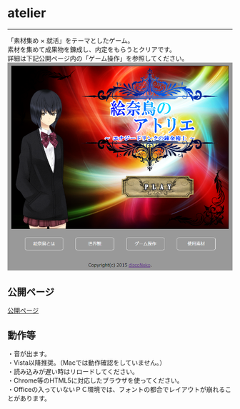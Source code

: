# atelier

---

「素材集め × 就活」をテーマとしたゲーム。  
素材を集めて成果物を錬成し、内定をもらうとクリアです。  
詳細は下記公開ページ内の「ゲーム操作」を参照してください。
![タイトル画面](1.png)

## 公開ページ
[公開ページ](http://disconeko.github.io/atelier/)

## 動作等
・音が出ます。  
・Vista以降推奨。（Macでは動作確認をしていません。）  
・読み込みが遅い時はリロードしてください。  
・Chrome等のHTML5に対応したブラウザを使ってください。  
・Officeの入っていないＰＣ環境では、フォントの都合でレイアウトが崩れることがあります。  
